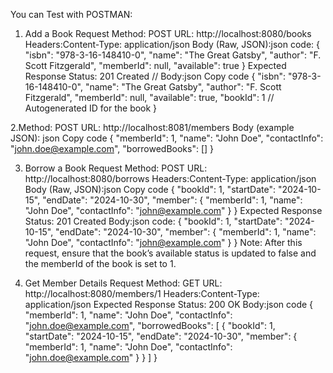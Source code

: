 You can Test with POSTMAN:

1. Add a Book
Request
Method: POST
URL: http://localhost:8080/books
Headers:Content-Type: application/json
Body (Raw, JSON):json
code:
{
    "isbn": "978-3-16-148410-0",
    "name": "The Great Gatsby",
    "author": "F. Scott Fitzgerald",
    "memberId": null,
    "available": true
}
Expected Response
Status: 201 Created
//
Body:json
Copy code
{
    "isbn": "978-3-16-148410-0",
    "name": "The Great Gatsby",
    "author": "F. Scott Fitzgerald",
    "memberId": null,
    "available": true,
    "bookId": 1 // Autogenerated ID for the book
}

2.Method: POST
URL: http://localhost:8081/members
Body (example JSON):
json
Copy code
{
    "memberId": 1,
    "name": "John Doe",
    "contactInfo": "john.doe@example.com",
    "borrowedBooks": []
}

3. Borrow a Book
Request Method: POST
URL: http://localhost:8080/borrows
Headers:Content-Type: application/json
Body (Raw, JSON):json
Copy code
{
    "bookId": 1,
    "startDate": "2024-10-15",
    "endDate": "2024-10-30",
    "member": {
        "memberId": 1,
        "name": "John Doe",
        "contactInfo": "john@example.com"
    }
}
Expected Response
Status: 201 Created
Body:json
 code:
{
    "bookId": 1,
    "startDate": "2024-10-15",
    "endDate": "2024-10-30",
    "member": {
        "memberId": 1,
        "name": "John Doe",
        "contactInfo": "john@example.com"
    }
}
Note: After this request, ensure that the book’s available status is updated to false and the memberId of the book is set to 1.

3. Get Member Details
Request Method: GET
URL: http://localhost:8080/members/1
Headers:Content-Type: application/json
Expected Response
Status: 200 OK
Body:json
 code
{
    "memberId": 1,
    "name": "John Doe",
    "contactInfo": "john.doe@example.com",
    "borrowedBooks": [
        {
            "bookId": 1,
            "startDate": "2024-10-15",
            "endDate": "2024-10-30",
            "member": {
                "memberId": 1,
                "name": "John Doe",
                "contactInfo": "john.doe@example.com"
            }
        }
    ]
}
